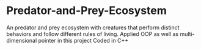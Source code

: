 # Predator-and-Prey-Ecosystem

An predator and prey ecosystem with creatures that perform distinct behaviors and follow different rules of living.
Applied OOP as well as multi-dimensional pointer in this project
Coded in C++
